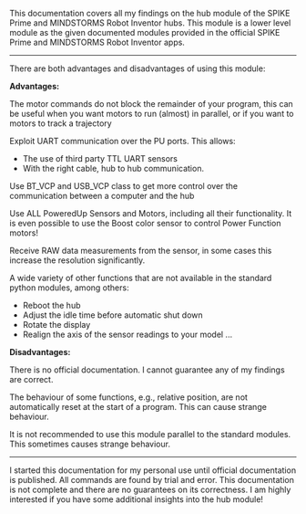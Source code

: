 


This documentation covers all my findings on the hub module of the SPIKE Prime and MINDSTORMS Robot Inventor hubs. This module is a lower level module as the given documented modules provided in the official SPIKE Prime and MINDSTORMS Robot Inventor apps. 

---

There are both advantages and disadvantages of using this module:

__Advantages:__

The motor commands do not block the remainder of your program, this can be useful when you want motors to run (almost) in parallel, or if you want to motors to track a trajectory  

Exploit UART communication over the PU ports. This allows:  
 *  The use of third party TTL UART sensors  
 *  With the right cable, hub to hub communication.  

Use BT_VCP and USB_VCP class to get more control over the communication between a computer and the hub  

Use ALL PoweredUp Sensors and Motors, including all their functionality. It is even possible to use the Boost color sensor to control Power Function motors!

Receive RAW data measurements from the sensor, in some cases this increase the resolution significantly.  

A wide variety of other functions that are not available in the standard python modules, among others:  
   *  Reboot the hub  
   *  Adjust the idle time before automatic shut down  
   *  Rotate the display 
   *  Realign the axis of the sensor readings to your model 
   ...


__Disadvantages:__

There is no official documentation. I cannot guarantee any of my findings are correct.  

The behaviour of some functions, e.g., relative position, are not automatically reset at the start of a program. This can cause strange behaviour.  

It is not recommended to use this module parallel to the standard modules. This sometimes causes strange behaviour.

---

I started this documentation for my personal use until official documentation is published. All commands are found by trial and error. This documentation is not complete and there are no guarantees on its correctness. I am highly interested if you have some additional insights into the hub module!

